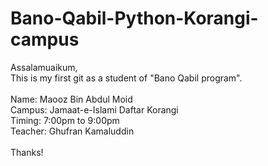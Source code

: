 # Bano-Qabil-Python-Korangi-campus
Assalamuaikum,
<br>
This is my first git as a student of "Bano Qabil program".
<br>
<br>
Name: Maooz Bin Abdul Moid
<br>
Campus: Jamaat-e-Islami Daftar Korangi
<br>
Timing: 7:00pm to 9:00pm
<br>
Teacher: Ghufran Kamaluddin
<br>
<br>
Thanks!
